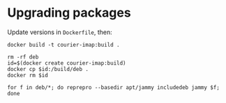 # Upgrading packages

Update versions in `Dockerfile`, then:

```
docker build -t courier-imap:build .

rm -rf deb
id=$(docker create courier-imap:build)
docker cp $id:/build/deb .
docker rm $id

for f in deb/*; do reprepro --basedir apt/jammy includedeb jammy $f; done
```
